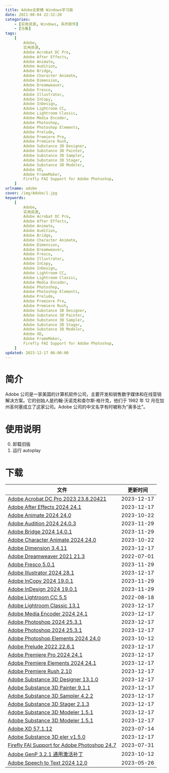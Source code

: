 ```yaml
---
title: Adobe全家桶 Windows学习版
date: 2021-08-04 22:32:28
categories:
    - [实用资源, Windows, 系列软件]
    - [合集]
tags:
    [
        Adobe,
        实用资源,
        Adobe Acrobat DC Pro,
        Adobe After Effects,
        Adobe Animate,
        Adobe Audition,
        Adobe Bridge,
        Adobe Character Animate,
        Adobe Dimension,
        Adobe Dreamweaver,
        Adobe Fresco,
        Adobe Illustrator,
        Adobe InCopy,
        Adobe InDesign,
        Adobe Lightroom CC,
        Adobe Lightroom Classic,
        Adobe Media Encoder,
        Adobe Photoshop,
        Adobe Photoshop Elements,
        Adobe Prelude,
        Adobe Premiere Pro,
        Adobe Premiere Rush,
        Adobe Substance 3D Designer,
        Adobe Substance 3D Painter,
        Adobe Substance 3D Sampler,
        Adobe Substance 3D Stager,
        Adobe Substance 3D Modeler,
        Adobe XD,
        Adobe FrameMaker,
        Firefly FAI Support for Adobe Photoshop,
    ]
urlname: adobe
cover: /img/Adobe/1.jpg
keywords:
    [
        Adobe,
        实用资源,
        Adobe Acrobat DC Pro,
        Adobe After Effects,
        Adobe Animate,
        Adobe Audition,
        Adobe Bridge,
        Adobe Character Animate,
        Adobe Dimension,
        Adobe Dreamweaver,
        Adobe Fresco,
        Adobe Illustrator,
        Adobe InCopy,
        Adobe InDesign,
        Adobe Lightroom CC,
        Adobe Lightroom Classic,
        Adobe Media Encoder,
        Adobe Photoshop,
        Adobe Photoshop Elements,
        Adobe Prelude,
        Adobe Premiere Pro,
        Adobe Premiere Rush,
        Adobe Substance 3D Designer,
        Adobe Substance 3D Painter,
        Adobe Substance 3D Sampler,
        Adobe Substance 3D Stager,
        Adobe Substance 3D Modeler,
        Adobe XD,
        Adobe FrameMaker,
        Firefly FAI Support for Adobe Photoshop,
    ]
updated: 2023-12-17 06:00:00
---
```


# 简介

Adobe 公司是一家美国的计算机软件公司，主要开发和销售数字媒体和在线营销解决方案。它的创始人是约翰·沃诺克和查尔斯·格什克，他们于 1982 年 12 月在加州圣何塞成立了这家公司。Adobe 公司的中文名字有时被称为“奥多比”。

# 使用说明

0. 卸载旧版
1. 运行 autoplay

# 下载

| 文件                                                                                                                   | 更新时间   |
| ---------------------------------------------------------------------------------------------------------------------- | ---------- |
| [Adobe Acrobat DC Pro 2023 23.8.20421](/download/index.html?f=Adobe-Acrobat-Pro-2023-v23.8.20421.zip)                  | 2023-12-17 |
| [Adobe After Effects 2024 24.1](/download/index.html?f=Adobe-After-Effects-2024-v24.1.zip)                         | 2023-12-17 |
| [Adobe Animate 2024 24.0](/download/index.html?f=Adobe-Animate-2024-v24.0.iso)                                         | 2023-10-22 |
| [Adobe Audition 2024 24.0.3](/download/index.html?f=Adobe-Audition-2024-v24.0.3.zip)                                   | 2023-11-29 |
| [Adobe Bridge 2024 14.0.1](/download/index.html?f=Adobe-Bridge-2024-v14.0.1.zip)                                       | 2023-11-29 |
| [Adobe Character Animate 2024 24.0](/download/index.html?f=Adobe-Character-Animator-2024-v24.0.iso)                    | 2023-10-22 |
| [Adobe Dimension 3.4.11](/download/index.html?f=Adobe-Dimension-v3.4.11.zip)                                           | 2023-12-17 |
| [Adobe Dreamweaver 2021 21.3](/download/index.html?f=Adobe-Dreamweaver_2021-21.3.7z)                                   | 2022-07-01 |
| [Adobe Fresco 5.0.1](/download/index.html?f=Adobe-Fresco-v5.0.1.zip)                                                   | 2023-11-29 |
| [Adobe Illustrator 2024 28.1](/download/index.html?f=Adobe-Illustrator-2024-v28.1.zip)                                 | 2023-12-17 |
| [Adobe InCopy 2024 19.0.1](/download/index.html?f=Adobe-InCopy-2024-v19.0.1.zip)                                       | 2023-11-29 |
| [Adobe InDesign 2024 19.0.1](/download/index.html?f=Adobe-InDesign-2024-v19.0.1.zip)                                   | 2023-11-29 |
| [Adobe Lightroom CC 5.5](/download/index.html?f=Adobe-Photoshop-Lightroom_5.5.7z)                                      | 2022-08-18 |
| [Adobe Lightroom Classic 13.1](/download/index.html?f=Adobe-Lightroom-Classic-v13.1.zip)                           | 2023-12-17 |
| [Adobe Media Encoder 2024 24.1](/download/index.html?f=Adobe-Media-Encoder-2024-v24.1.zip)                         | 2023-12-17 |
| [Adobe Photoshop 2024 25.3.1](/download/index.html?f=Adobe-Photoshop-2024-v25.3.1.z01)                                     | 2023-12-17 |
| [Adobe Photoshop 2024 25.3.1](/download/index.html?f=Adobe-Photoshop-2024-v25.3.1.zip)                                     | 2023-12-17 |
| [Adobe Photoshop Elements 2024 24.0](/download/index.html?f=Adobe-Photoshop-Elements-2024-v24.0.iso)                   | 2023-10-12 |
| [Adobe Prelude 2022 22.6.1](/download/index.html?f=Adobe-Prelude-2022-v22.6.1.zip)                                   | 2023-12-17 |
| [Adobe Premiere Pro 2024 24.1](/download/index.html?f=Adobe-Premiere-Pro-2024-v24.1.zip)                           | 2023-12-17 |
| [Adobe Premiere Elements 2024 24.1](/download/index.html?f=Adobe-Premiere-Elements-2024-v24.1.zip)                     | 2023-12-17 |
| [Adobe Premiere Rush 2.10](/download/index.html?f=Adobe-Premiere-Rush-v2.10.zip)                                | 2023-12-17 |
| [Adobe Substance 3D Designer 13.1.0](/download/index.html?f=Adobe-Substance-3D-Designer-v13.1.0.zip)                    | 2023-12-17 |
| [Adobe Substance 3D Painter 9.1.1](/download/index.html?f=Adobe-Substance-3D-Painter-v9.1.1.zip)                       | 2023-12-17 |
| [Adobe Substance 3D Sampler 4.2.2](/download/index.html?f=Adobe-Substance-3D-Sampler-v4.2.2.zip)                       | 2023-12-17 |
| [Adobe Substance 3D Stager 2.1.3](/download/index.html?f=Adobe-Substance-3D-Stager-v2.1.3.zip)                         | 2023-12-17 |
| [Adobe Substance 3D Modeler 1.5.1](/download/index.html?f=Adobe-Substance-3D-Modeler-v1.5.1.zip)                       | 2023-12-17 |
| [Adobe Substance 3D Modeler 1.5.1](/download/index.html?f=Adobe-Substance-3D-Modeler-v1.5.1.zip)                       | 2023-12-17 |
| [Adobe XD 57.1.12](/download/index.html?f=Adobe-XD-v57.1.12.iso)                                                       | 2023-07-14 |
| [Adobe Substance 3D eler v1.5.0](/download/index.html?f=Adobe-Substance-3D-eler-v1.5.0.zip)                       | 2023-12-17 |
| [Firefly FAI Support for Adobe Photoshop 24.7](/download/index.html?f=Firefly-AI-Support-for-Adobe-Photoshop-24.7.exe) | 2023-07-31 |
| [Adobe GenP 3.2.1 通用激活补丁](/download/index.html?f=Adobe-GenP-3.2.1.zip)                                           | 2023-10-12 |
| [Adobe Speech to Text 2024 12.0](/download/index.html?f=Adobe-Speech-to-Text-v12.0-for-Premiere-Pro-2024.iso)          | 2023-05-26 |
